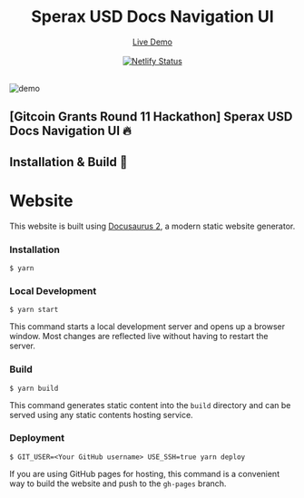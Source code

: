 <div align="center">
  <h1>Sperax USD Docs Navigation UI</h1>
  <a href="https://clever-easley-e98afa.netlify.app/" target="_blank">Live Demo</a>
</div>
<br/>
<div align="center">
  <a href="https://app.netlify.com/sites/vibrant-haibt-14a9d6/deploys" target="_blank">
    <img src="https://api.netlify.com/api/v1/badges/0546cb39-104b-4b92-a8cf-08c6c6622fa8/deploy-status" alt="Netlify Status"/>
  </a>
</div>
<br/>
  
![demo](https://cdn.discordapp.com/attachments/771433993744678972/888228505475768370/unknown.png)

## [Gitcoin Grants Round 11 Hackathon] Sperax USD Docs Navigation UI 🔥

## Installation & Build 🔨

# Website

This website is built using [Docusaurus 2](https://docusaurus.io/), a modern static website generator.

### Installation

```
$ yarn
```

### Local Development

```
$ yarn start
```

This command starts a local development server and opens up a browser window. Most changes are reflected live without having to restart the server.

### Build

```
$ yarn build
```

This command generates static content into the `build` directory and can be served using any static contents hosting service.

### Deployment

```
$ GIT_USER=<Your GitHub username> USE_SSH=true yarn deploy
```

If you are using GitHub pages for hosting, this command is a convenient way to build the website and push to the `gh-pages` branch.
